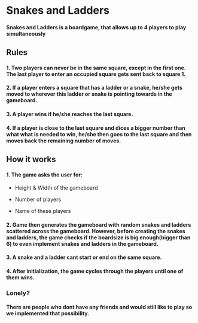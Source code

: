 # Snakes and Ladders
#### Snakes and Ladders is a boardgame, that allows up to 4 players to play simultaneously


## Rules
#### 1. Two players can never be in the same square, except in the first one. The last player to enter an occupied square gets sent back to square 1.
#### 2. If a player enters a square that has a ladder or a snake, he/she gets moved to wherever this ladder or snake is pointing towards in the gameboard.
#### 3. A player wins if he/she reaches the last square.
#### 4. If a player is close to the last square and dices a bigger number than what what is needed to win, he/she then goes to the last square and then moves back the remaining number of moves.




## How it works
#### 1. The game asks the user for:
   * Height & Width of the gameboard
   
   * Number of players
   
   * Name of these players

#### 2. Game then generates the gameboard with random snakes and ladders scattered across the gameboard. However, before creating the snakes and ladders, the game checks if the boardsize is big enough(bigger than 6) to even implement snakes and ladders in the gameboard.

#### 3. A snake and a ladder cant start or end on the same square.
#### 4. After initialization, the game cycles through the players until one of them wins.



### Lonely?

#### There are people who dont have any friends and would still like to play so we implemented that possibility.
